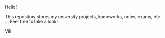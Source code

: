 Hello!

This repository stores my university projects, homeworks, notes, exams, etc ...
Feel free to take a look!

Vili
